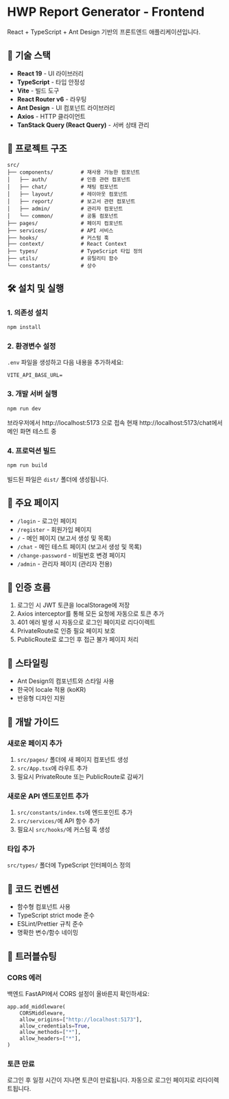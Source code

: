 # HWP Report Generator - Frontend

React + TypeScript + Ant Design 기반의 프론트엔드 애플리케이션입니다.

## 🚀 기술 스택

- **React 19** - UI 라이브러리
- **TypeScript** - 타입 안정성
- **Vite** - 빌드 도구
- **React Router v6** - 라우팅
- **Ant Design** - UI 컴포넌트 라이브러리
- **Axios** - HTTP 클라이언트
- **TanStack Query (React Query)** - 서버 상태 관리

## 📁 프로젝트 구조

```
src/
├── components/         # 재사용 가능한 컴포넌트
│   ├── auth/           # 인증 관련 컴포넌트
│   ├── chat/           # 채팅 컴포넌트
│   ├── layout/         # 레이아웃 컴포넌트
│   ├── report/         # 보고서 관련 컴포넌트
│   ├── admin/          # 관리자 컴포넌트
│   └── common/         # 공통 컴포넌트
├── pages/              # 페이지 컴포넌트
├── services/           # API 서비스
├── hooks/              # 커스텀 훅
├── context/            # React Context
├── types/              # TypeScript 타입 정의
├── utils/              # 유틸리티 함수
└── constants/          # 상수
```

## 🛠️ 설치 및 실행

### 1. 의존성 설치

```bash
npm install
```

### 2. 환경변수 설정

`.env` 파일을 생성하고 다음 내용을 추가하세요:

```env
VITE_API_BASE_URL=
```

### 3. 개발 서버 실행

```bash
npm run dev
```

브라우저에서 http://localhost:5173 으로 접속
현재 http://localhost:5173/chat에서 메인 화면 테스트 중

### 4. 프로덕션 빌드

```bash
npm run build
```

빌드된 파일은 `dist/` 폴더에 생성됩니다.

## 📄 주요 페이지

- `/login` - 로그인 페이지
- `/register` - 회원가입 페이지
- `/` - 메인 페이지 (보고서 생성 및 목록)
- `/chat` - 메인 테스트 페이지 (보고서 생성 및 목록)
- `/change-password` - 비밀번호 변경 페이지
- `/admin` - 관리자 페이지 (관리자 전용)

## 🔐 인증 흐름

1. 로그인 시 JWT 토큰을 localStorage에 저장
2. Axios interceptor를 통해 모든 요청에 자동으로 토큰 추가
3. 401 에러 발생 시 자동으로 로그인 페이지로 리다이렉트
4. PrivateRoute로 인증 필요 페이지 보호
5. PublicRoute로 로그인 후 접근 불가 페이지 처리

## 🎨 스타일링

- Ant Design의 컴포넌트와 스타일 사용
- 한국어 locale 적용 (koKR)
- 반응형 디자인 지원

## 🧪 개발 가이드

### 새로운 페이지 추가

1. `src/pages/` 폴더에 새 페이지 컴포넌트 생성
2. `src/App.tsx`에 라우트 추가
3. 필요시 PrivateRoute 또는 PublicRoute로 감싸기

### 새로운 API 엔드포인트 추가

1. `src/constants/index.ts`에 엔드포인트 추가
2. `src/services/`에 API 함수 추가
3. 필요시 `src/hooks/`에 커스텀 훅 생성

### 타입 추가

`src/types/` 폴더에 TypeScript 인터페이스 정의

## 📝 코드 컨벤션

- 함수형 컴포넌트 사용
- TypeScript strict mode 준수
- ESLint/Prettier 규칙 준수
- 명확한 변수/함수 네이밍

## 🔧 트러블슈팅

### CORS 에러

백엔드 FastAPI에서 CORS 설정이 올바른지 확인하세요:

```python
app.add_middleware(
    CORSMiddleware,
    allow_origins=["http://localhost:5173"],
    allow_credentials=True,
    allow_methods=["*"],
    allow_headers=["*"],
)
```

### 토큰 만료

로그인 후 일정 시간이 지나면 토큰이 만료됩니다. 자동으로 로그인 페이지로 리다이렉트됩니다.
